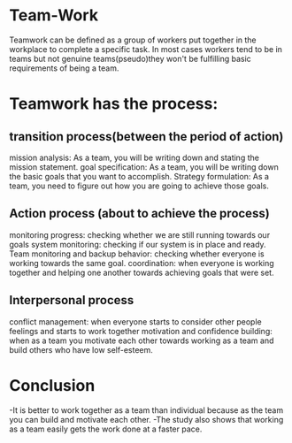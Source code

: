 ﻿---
Layout: 
Title:  "Team-work"
date:   2017-07-14  08:21:45 +0200
categories: 
---
# Team-Work

Teamwork can be defined as a group of workers put together in the workplace to complete a specific task.
In most cases workers tend to be in teams but not genuine teams(pseudo)they won't be fulfilling basic requirements of being a team.

#  Teamwork has the process:
## transition process(between the period of action)
   mission analysis: As a team, you will be writing down and stating the mission statement.
   goal specification: As a team, you will be writing down the basic goals that you want to accomplish.
   Strategy formulation: As a team, you need to figure out how you are going to achieve those goals.

## Action process (about to achieve the process)
   monitoring progress: checking whether we are still running towards our goals
   system monitoring: checking if our system is in place and ready.
   Team monitoring and backup behavior: checking whether everyone is working towards the same goal.
   coordination: when everyone is working together and helping one another towards achieving goals that were set.

## Interpersonal process
conflict management: when everyone starts to consider other people feelings and starts to work together
motivation and confidence building: when as a team you motivate each other towards working as a team and build others who have low self-esteem.

# Conclusion 
-It is better to work together as a team than individual because as the team you can build and motivate each other.
-The study also shows that working as a team easily gets the work done at a  faster pace.